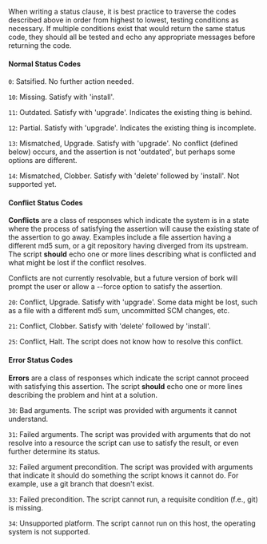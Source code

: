 When writing a status clause, it is best practice to traverse the codes described above in order from highest to lowest, testing conditions as necessary.  If multiple conditions exist that would return the same status code, they should all be tested and echo any appropriate messages before returning the code.

#### Normal Status Codes

`0`: Satsified.  No further action needed.

`10`: Missing.  Satisfy with 'install'.

`11`: Outdated.  Satisfy with 'upgrade'.  Indicates the existing thing is behind.

`12`: Partial.  Satisfy with 'upgrade'.  Indicates the existing thing is incomplete.

`13`: Mismatched, Upgrade.  Satisfy with 'upgrade'.  No conflict (defined below) occurs, and the assertion is not 'outdated', but perhaps some options are different.

`14`: Mismatched, Clobber.  Satisfy with 'delete' followed by 'install'.  Not supported yet.

#### Conflict Status Codes

**Conflicts** are a class of responses which indicate the system is in a state where the process of satisfying the assertion will cause the existing state of the assertion to go away.  Examples include a file assertion having a different md5 sum, or a git repository having diverged from its upstream.  The script **should** echo one or more lines describing what is conflicted and what might be lost if the conflict resolves.

Conflicts are not currently resolvable, but a future version of bork will prompt the user or allow a --force option to satisfy the assertion.

`20`: Conflict, Upgrade.  Satisfy with 'upgrade'.  Some data might be lost, such as a file with a different md5 sum, uncommitted SCM changes, etc.

`21`: Conflict, Clobber.  Satisfy with 'delete' followed by 'install'.

`25`: Conflict, Halt.  The script does not know how to resolve this conflict.

#### Error Status Codes

**Errors** are a class of responses which indicate the script cannot proceed with satisfying this assertion.  The script **should** echo one or more lines describing the problem and hint at a solution.

`30`: Bad arguments.  The script was provided with arguments it cannot understand.

`31`: Failed arguments.  The script was provided with arguments that do not resolve into a resource the script can use to satisfy the result, or even further determine its status.

`32`: Failed argument precondition.  The script was provided with arguments that indicate it should do something the script knows it cannot do.  For example, use a git branch that doesn't exist.

`33`: Failed precondition.  The script cannot run, a requisite condition (f.e., git) is missing.

`34`: Unsupported platform.  The script cannot run on this host, the operating system is not supported.

